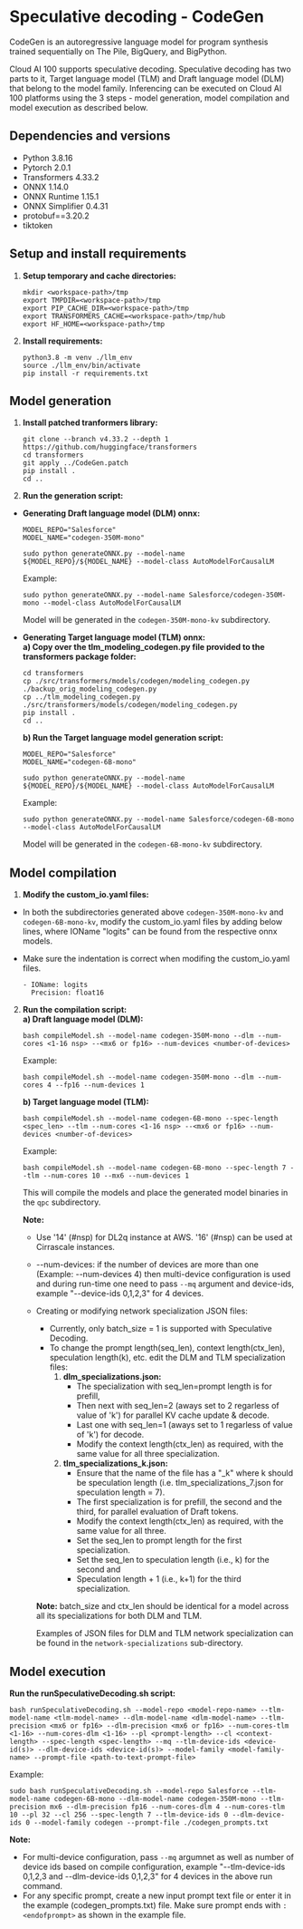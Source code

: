 # Speculative decoding - CodeGen

CodeGen is an autoregressive language model for program synthesis trained sequentially on The Pile, BigQuery, and BigPython.

Cloud AI 100 supports speculative decoding. Speculative decoding has two parts to it, Target language model (TLM) and Draft language model (DLM) that belong to the model family. Inferencing can be executed on Cloud AI 100 platforms using the 3 steps - model generation, model compilation and model execution as described below.

## Dependencies and versions

- Python 3.8.16
- Pytorch 2.0.1
- Transformers 4.33.2
- ONNX 1.14.0
- ONNX Runtime 1.15.1
- ONNX Simplifier 0.4.31
- protobuf==3.20.2
- tiktoken

## Setup and install requirements

1. **Setup temporary and cache directories:**
	```
	mkdir <workspace-path>/tmp
	export TMPDIR=<workspace-path>/tmp
	export PIP_CACHE_DIR=<workspace-path>/tmp
	export TRANSFORMERS_CACHE=<workspace-path>/tmp/hub
	export HF_HOME=<workspace-path>/tmp
	```

2. **Install requirements:**
	```
	python3.8 -m venv ./llm_env
	source ./llm_env/bin/activate
	pip install -r requirements.txt
	```

## Model generation 

1. **Install patched tranformers library:**
	```
	git clone --branch v4.33.2 --depth 1 https://github.com/huggingface/transformers
	cd transformers
	git apply ../CodeGen.patch
	pip install .
	cd ..
	```

2. **Run the generation script:** <br>
 - **Generating Draft language model (DLM) onnx:**
	
	```
	MODEL_REPO="Salesforce"
	MODEL_NAME="codegen-350M-mono"
	
	sudo python generateONNX.py --model-name ${MODEL_REPO}/${MODEL_NAME} --model-class AutoModelForCausalLM
	```

	Example:

	```
	sudo python generateONNX.py --model-name Salesforce/codegen-350M-mono --model-class AutoModelForCausalLM
	```

	Model will be generated in the `codegen-350M-mono-kv` subdirectory.

- **Generating Target language model (TLM) onnx:** <br>
	**a) Copy over the tlm_modeling_codegen.py file provided to the transformers package folder:** <br>
		
	```
	cd transformers
	cp ./src/transformers/models/codegen/modeling_codegen.py ./backup_orig_modeling_codegen.py
	cp ../tlm_modeling_codegen.py ./src/transformers/models/codegen/modeling_codegen.py
	pip install .
	cd ..
	```

	**b) Run the Target language model generation script:**
	
	```
	MODEL_REPO="Salesforce"
	MODEL_NAME="codegen-6B-mono"

	sudo python generateONNX.py --model-name ${MODEL_REPO}/${MODEL_NAME} --model-class AutoModelForCausalLM
	```

	Example:

	```
	sudo python generateONNX.py --model-name Salesforce/codegen-6B-mono --model-class AutoModelForCausalLM
	```

	Model will be generated in the `codegen-6B-mono-kv` subdirectory.

## Model compilation

1. **Modify the custom_io.yaml files:**
- In both the subdirectories generated above `codegen-350M-mono-kv` and `codegen-6B-mono-kv`, modify the custom_io.yaml files by adding below lines, where IOName "logits" can be found from the respective onnx models.
- Make sure the indentation is correct when modifing the custom_io.yaml files.
		
	```
	- IOName: logits
	  Precision: float16
	```

2. **Run the compilation script: <br>
	a) Draft language model (DLM):** <br>

	```
	bash compileModel.sh --model-name codegen-350M-mono --dlm --num-cores <1-16 nsp> --<mx6 or fp16> --num-devices <number-of-devices>
	```

	Example: <br>

	```
	bash compileModel.sh --model-name codegen-350M-mono --dlm --num-cores 4 --fp16 --num-devices 1
	```

	**b) Target language model (TLM):** <br>

	```
	bash compileModel.sh --model-name codegen-6B-mono --spec-length <spec_len> --tlm --num-cores <1-16 nsp> --<mx6 or fp16> --num-devices <number-of-devices>
	```

	Example: <br>

	```
	bash compileModel.sh --model-name codegen-6B-mono --spec-length 7 --tlm --num-cores 10 --mx6 --num-devices 1
	```

	This will compile the models and place the generated model binaries in the `qpc` subdirectory.

	**Note:**
	- Use '14' (#nsp) for DL2q instance at AWS. '16' (#nsp) can be used at Cirrascale instances.
	- --num-devices: if the number of devices are more than one (Example: --num-devices 4) then multi-device configuration is used and during run-time one need to pass `--mq` argument and device-ids, example "--device-ids 0,1,2,3" for 4 devices.
	- Creating or modifying network specialization JSON files:
		- Currently, only batch_size = 1 is supported with Speculative Decoding.
		- To change the prompt length(seq_len), context length(ctx_len), speculation length(k), etc. edit the DLM and TLM specialization files:
			1. **dlm_specializations.json:** <br>
				- The specialization with seq_len=prompt length is for prefill,
				- Then next with seq_len=2 (aways set to 2 regarless of value of 'k') for parallel KV cache update & decode.
				- Last one with seq_len=1 (aways set to 1 regarless of value of 'k') for decode.
				- Modify the context length(ctx_len) as required, with the same value for all three specialization.
			2. **tlm_specializations_k.json:** <br>
				- Ensure that the name of the file has a "_k" where k should be speculation length (i.e. tlm_specializations_7.json for speculation length = 7).
				- The first specialization is for prefill, the second and the third, for parallel evaluation of Draft tokens.
				- Modify the context length(ctx_len) as required, with the same value for all three.
				- Set the seq_len to prompt length for the first specialization.
				- Set the seq_len to speculation length (i.e., k) for the second and
				- Speculation length + 1 (i.e., k+1) for the third specialization.

		**Note:**
		batch_size and ctx_len should be identical for a model across all its specializations for both DLM and TLM.
		

		Examples of JSON files for DLM and TLM network specialization can be found in the `network-specializations` sub-directory.

## Model execution
**Run the runSpeculativeDecoding.sh script:**
		
```
bash runSpeculativeDecoding.sh --model-repo <model-repo-name> --tlm-model-name <tlm-model-name> --dlm-model-name <dlm-model-name> --tlm-precision <mx6 or fp16> --dlm-precision <mx6 or fp16> --num-cores-tlm <1-16> --num-cores-dlm <1-16> --pl <prompt-length> --cl <context-length> --spec-length <spec-length> --mq --tlm-device-ids <device-id(s)> --dlm-device-ids <device-id(s)> --model-family <model-family-name> --prompt-file <path-to-text-prompt-file>
```

Example: <br>

```
sudo bash runSpeculativeDecoding.sh --model-repo Salesforce --tlm-model-name codegen-6B-mono --dlm-model-name codegen-350M-mono --tlm-precision mx6 --dlm-precision fp16 --num-cores-dlm 4 --num-cores-tlm 10 --pl 32 --cl 256 --spec-length 7 --tlm-device-ids 0 --dlm-device-ids 0 --model-family codegen --prompt-file ./codegen_prompts.txt
```

**Note:** <br>
- For multi-device configuration, pass `--mq` argumnet as well as number of device ids based on compile configuration, example "--tlm-device-ids 0,1,2,3 and --dlm-device-ids 0,1,2,3" for 4 devices in the above run command.
- For any specific prompt, create a new input prompt text file or enter it in the example (codegen_prompts.txt) file. Make sure prompt ends with `:<endofprompt>` as shown in the example file.
